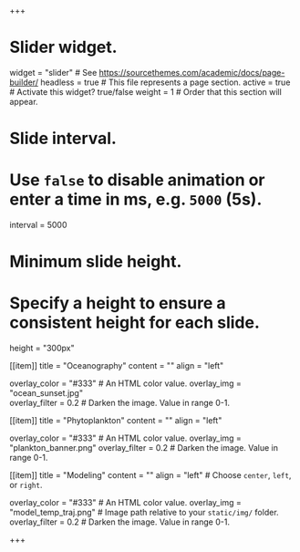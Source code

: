 +++
# Slider widget.
widget = "slider"  # See https://sourcethemes.com/academic/docs/page-builder/
headless = true  # This file represents a page section.
active = true  # Activate this widget? true/false
weight = 1  # Order that this section will appear.


# Slide interval.
# Use `false` to disable animation or enter a time in ms, e.g. `5000` (5s).
interval = 5000

# Minimum slide height.
# Specify a height to ensure a consistent height for each slide.
height = "300px"

[[item]]
  title = "Oceanography"
  content = ""
  align = "left"

  overlay_color = "#333"  # An HTML color value.
  overlay_img = "ocean_sunset.jpg"  
  overlay_filter = 0.2  # Darken the image. Value in range 0-1.


[[item]]
  title = "Phytoplankton"
  content = ""
  align = "left"

  overlay_color = "#333"  # An HTML color value.
  overlay_img = "plankton_banner.png"
  overlay_filter = 0.2  # Darken the image. Value in range 0-1.

[[item]]
  title = "Modeling"
  content = ""
  align = "left"  # Choose `center`, `left`, or `right`.
  
  overlay_color = "#333"  # An HTML color value.
  overlay_img = "model_temp_traj.png"  # Image path relative to your `static/img/` folder.
  overlay_filter = 0.2  # Darken the image. Value in range 0-1.

+++
